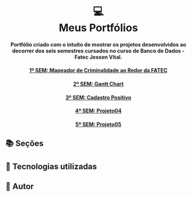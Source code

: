<h1 align="center">
  💻<br>Meus Portfólios
</h1>

<h4 align="center">
  Portfólio criado com o intuito de mostrar os projetos desenvolvidos ao decorrer dos seis semestres cursados no curso de Banco de Dados - Fatec Jessen Vital.
</h4>
<h4 align="center"><a href="https://github.com/caroolps/Portfolio01">1º SEM: Mapeador de Criminalidade ao Redor da FATEC</a></h4>
<h4 align="center"><a href="https://github.com/caroolps/Portfolio02">2º SEM: Gantt Chart</a></h4>
<h4 align="center"><a href="https://github.com/caroolps/Portfolio03">3º SEM: Cadastro Positivo</a></h4>
<h4 align="center"><a href="https://github.com/caroolps/Portfolio04">4º SEM: Projeto04</a></h4>
<h4 align="center"><a href="https://github.com/caroolps/Portfolio05">5º SEM: Projeto05</a></h4>



## 📚 Seções

## 💼 Tecnologias utilizadas

## 🦄 Autor<br>
